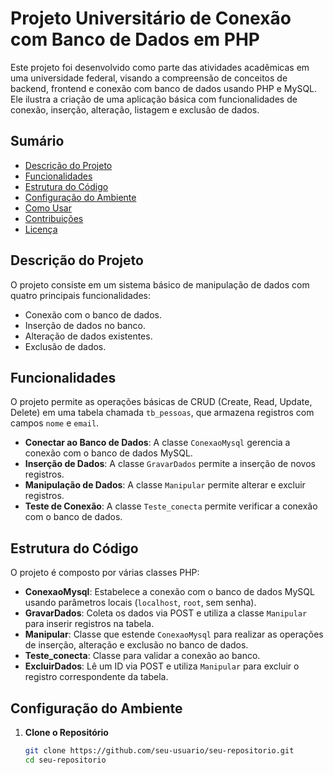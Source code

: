 # Projeto Universitário de Conexão com Banco de Dados em PHP

Este projeto foi desenvolvido como parte das atividades acadêmicas em uma universidade federal, visando a compreensão de conceitos de backend, frontend e conexão com banco de dados usando PHP e MySQL. Ele ilustra a criação de uma aplicação básica com funcionalidades de conexão, inserção, alteração, listagem e exclusão de dados.

## Sumário
- [Descrição do Projeto](#descrição-do-projeto)
- [Funcionalidades](#funcionalidades)
- [Estrutura do Código](#estrutura-do-código)
- [Configuração do Ambiente](#configuração-do-ambiente)
- [Como Usar](#como-usar)
- [Contribuições](#contribuições)
- [Licença](#licença)

## Descrição do Projeto
O projeto consiste em um sistema básico de manipulação de dados com quatro principais funcionalidades:
- Conexão com o banco de dados.
- Inserção de dados no banco.
- Alteração de dados existentes.
- Exclusão de dados.

## Funcionalidades
O projeto permite as operações básicas de CRUD (Create, Read, Update, Delete) em uma tabela chamada `tb_pessoas`, que armazena registros com campos `nome` e `email`.

- **Conectar ao Banco de Dados**: A classe `ConexaoMysql` gerencia a conexão com o banco de dados MySQL.
- **Inserção de Dados**: A classe `GravarDados` permite a inserção de novos registros.
- **Manipulação de Dados**: A classe `Manipular` permite alterar e excluir registros.
- **Teste de Conexão**: A classe `Teste_conecta` permite verificar a conexão com o banco de dados.

## Estrutura do Código
O projeto é composto por várias classes PHP:

- **ConexaoMysql**: Estabelece a conexão com o banco de dados MySQL usando parâmetros locais (`localhost`, `root`, sem senha).
- **GravarDados**: Coleta os dados via POST e utiliza a classe `Manipular` para inserir registros na tabela.
- **Manipular**: Classe que estende `ConexaoMysql` para realizar as operações de inserção, alteração e exclusão no banco de dados.
- **Teste_conecta**: Classe para validar a conexão ao banco.
- **ExcluirDados**: Lê um ID via POST e utiliza `Manipular` para excluir o registro correspondente da tabela.

## Configuração do Ambiente
1. **Clone o Repositório**
   ```bash
   git clone https://github.com/seu-usuario/seu-repositorio.git
   cd seu-repositorio
